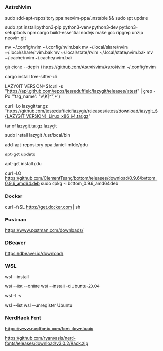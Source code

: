 ### AstroNvim

sudo add-apt-repository ppa:neovim-ppa/unstable && sudo apt update

sudo apt install python3-pip python3-venv python3-dev python3-setuptools npm cargo build-essential nodejs make gcc ripgrep unzip neovim git

mv ~/.config/nvim ~/.config/nvim.bak
mv ~/.local/share/nvim ~/.local/share/nvim.bak
mv ~/.local/state/nvim ~/.local/state/nvim.bak
mv ~/.cache/nvim ~/.cache/nvim.bak

git clone --depth 1 https://github.com/AstroNvim/AstroNvim ~/.config/nvim

cargo install tree-sitter-cli

LAZYGIT_VERSION=$(curl -s "https://api.github.com/repos/jesseduffield/lazygit/releases/latest" | grep -Po '"tag_name": "v\K[^"]*')

curl -Lo lazygit.tar.gz "https://github.com/jesseduffield/lazygit/releases/latest/download/lazygit_${LAZYGIT_VERSION}_Linux_x86_64.tar.gz"

tar xf lazygit.tar.gz lazygit

sudo install lazygit /usr/local/bin

add-apt-repository ppa:daniel-milde/gdu

apt-get update

apt-get install gdu

curl -LO https://github.com/ClementTsang/bottom/releases/download/0.9.6/bottom_0.9.6_amd64.deb
sudo dpkg -i bottom_0.9.6_amd64.deb	

### Docker

curl -fsSL https://get.docker.com | sh

### Postman

https://www.postman.com/downloads/

### DBeaver

https://dbeaver.io/download/

### WSL

wsl --install

wsl --list --online
wsl --install -d Ubuntu-20.04

wsl -l -v

wsl --list
wsl --unregister Ubuntu

### NerdHack Font

https://www.nerdfonts.com/font-downloads

https://github.com/ryanoasis/nerd-fonts/releases/download/v3.0.2/Hack.zip
